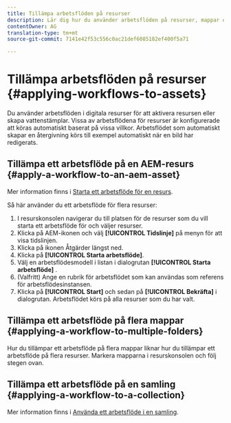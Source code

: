 ```yaml
---
title: Tillämpa arbetsflöden på resurser
description: Lär dig hur du använder arbetsflöden på resurser, mappar och samlingar i Adobe Experience Manager Assets.
contentOwner: AG
translation-type: tm+mt
source-git-commit: 7141e42f53c556c0ac21def6085182ef400f5a71

---
```



# Tillämpa arbetsflöden på resurser {#applying-workflows-to-assets}

Du använder arbetsflöden i digitala resurser för att aktivera resursen eller skapa vattenstämplar. Vissa av arbetsflödena för resurser är konfigurerade att köras automatiskt baserat på vissa villkor. Arbetsflödet som automatiskt skapar en återgivning körs till exempel automatiskt när en bild har redigerats.

## Tillämpa ett arbetsflöde på en AEM-resurs {#apply-a-workflow-to-an-aem-asset}

Mer information finns i [Starta ett arbetsflöde för en resurs](/help/assets/manage-digital-assets.md#starting-a-workflow-on-an-asset).

Så här använder du ett arbetsflöde för flera resurser:

1. I resurskonsolen navigerar du till platsen för de resurser som du vill starta ett arbetsflöde för och väljer resurser.
1. Klicka på AEM-ikonen och välj **[!UICONTROL Tidslinje]** på menyn för att visa tidslinjen.
1. Klicka på ikonen Åtgärder längst ned.
1. Klicka på **[!UICONTROL Starta arbetsflöde]**.
1. Välj en arbetsflödesmodell i listan i dialogrutan **[!UICONTROL Starta arbetsflöde]** .
1. (Valfritt) Ange en rubrik för arbetsflödet som kan användas som referens för arbetsflödesinstansen.
1. Klicka på **[!UICONTROL Start]** och sedan på **[!UICONTROL Bekräfta]** i dialogrutan. Arbetsflödet körs på alla resurser som du har valt.

## Tillämpa ett arbetsflöde på flera mappar {#applying-a-workflow-to-multiple-folders}

Hur du tillämpar ett arbetsflöde på flera mappar liknar hur du tillämpar ett arbetsflöde på flera resurser. Markera mapparna i resurskonsolen och följ stegen ovan.

## Tillämpa ett arbetsflöde på en samling {#applying-a-workflow-to-a-collection}

Mer information finns i [Använda ett arbetsflöde i en samling](/help/assets/manage-collections.md#run-a-workflow-on-a-collection).
